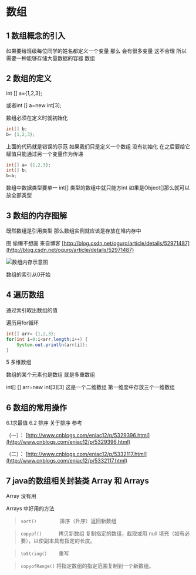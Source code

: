 # 数组

## 1 数组概念的引入

如果要给班级每位同学的姓名都定义一个变量  那么 会有很多变量  这不合理  所以需要一种能够存储大量数据的容器  数组

## 2 数组的定义

int [] a={1,2,3};

或者int [] a=new int[3];

数组必须在定义时就初始化
```java
int[] b;
b= {1,2,3};
```

  上面的代码就是错误的示范  如果我们只是定义一个数组  没有初始化  在之后要给它赋值只能通过另一个变量作为传递
```java
int[] a= {1,2,3};
int[] b;
b=a;
```

数组中数据类型要单一  int[] 类型的数组中就只能方int  如果是Object[]那么就可以放全部类型

## 3 数组的内存图解

既然数组是引用类型  那么数组实例就应该是存放在堆内存中  

图  偷懒不想画  来自博客   [http://blog.csdn.net/oguro/article/details/52971487](http://blog.csdn.net/oguro/article/details/52971487)

![数组内存示意图](_v_images/_数组内存示意图_1540378073_9662.png)

数组的索引从0开始

## 4 遍历数组

通过索引取出数组的值

遍历用for循环
```java
int[] arr= {1,2,3};
for(int i=0;i<arr.length;i++) {
    System.out.println(arr[i]);
}
```

5 多维数组

数组的某个元素也是数组  就是多重数组

int[] [] arr=new int[3][3]  这是一个二维数组   第一维度中存放三个一维数组

## 6 数组的常用操作

6.1求最值
6.2 排序
关于排序  参考 

（一）： [http://www.cnblogs.com/eniac12/p/5329396.html](http://www.cnblogs.com/eniac12/p/5329396.html)

（二）： [http://www.cnblogs.com/eniac12/p/5332117.html](http://www.cnblogs.com/eniac12/p/5332117.html)

## 7 java的数组相关封装类 Array  和 Arrays

Array 没有用

Arrays  中好用的方法  

>`sort()`  　　　　 排序（升序）返回新数组

>`copyof()`  　　　拷贝新数组  复制指定的数组，截取或用 null 填充（如有必要），以使副本具有指定的长度。

>`toString()`　　    重写  

>`copyofRange()`  将指定数组的指定范围复制到一个新数组。